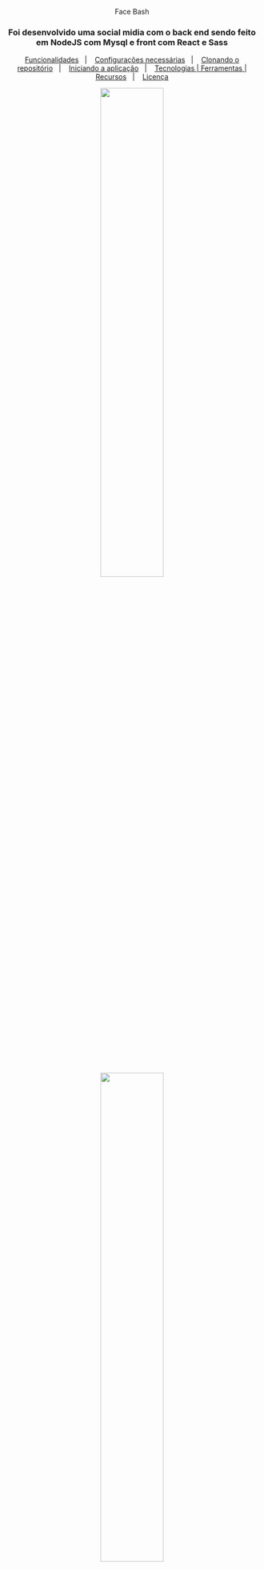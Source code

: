 <p align="center">
    Face Bash
  </p>

<h3 align="center">
  Foi desenvolvido uma social midia com o back end sendo feito em NodeJS com Mysql e front com React e Sass
</h3>

<p align="center">
  <a href="#funcionalidades">Funcionalidades</a>&nbsp;&nbsp;&nbsp;|&nbsp;&nbsp;&nbsp;
  <a href="#heavy_check_mark-configurações-necessárias">Configurações necessárias</a>&nbsp;&nbsp;&nbsp;|&nbsp;&nbsp;&nbsp;
  <a href="#arrow_down_small-clonando-o-repositório">Clonando o repositório</a>&nbsp;&nbsp;&nbsp;|&nbsp;&nbsp;&nbsp;
  <a href="#beginner-iniciando-a-aplicação">Iniciando a aplicação</a>&nbsp;&nbsp;&nbsp;|&nbsp;&nbsp;&nbsp;
  <a href="#wrench-tecnologias--ferramentas--recursos">Tecnologias | Ferramentas | Recursos</a>&nbsp;&nbsp;&nbsp;|&nbsp;&nbsp;&nbsp;
  <a href="#memo-license">Licença</a>
</p>


  <p align="center">
    <img src="https://i.imgur.com/LlHcEwK.png" width="50%" height="50%" max-width:100% >
  </p>

   <p align="center">
    <img src="https://i.imgur.com/bV7p39v.png" width="50%" height="50%" max-width:100% >
  </p>

  <p align="center">
    <img src="https://i.imgur.com/COjL6WU.png" width="50%" height="50%" max-width:100% >
  </p>

<p align="center">
  <img alt="GitHub language count" src="https://img.shields.io/github/languages/count/belapferreira/go-restaurant-web">

  <img alt="GitHub stars" src="https://img.shields.io/github/stars/belapferreira/go-restaurant-web?style=social">
</p>

### Funcionalidades

- criar e listar usuarios;
- Adicionar postagens, likes, comentarios, fotos e seguir outros usuarios;
- Editar o perfil do usuario;
- Remover postagens, likes, comentarios e dar unfollow em outros usuarios;
- 
### :heavy_check_mark: Configurações necessárias

Seguem as configurações neessárias para visualizar a aplicação em sua máquina.

-  [Git](https://git-scm.com);
-  [Node](https://nodejs.org/);
-  [Npm](https://yarnpkg.com/).

### :arrow_down_small: Clonando o repositório
1. Pelo terminal, acesse o diretório em que deseja ter o repositório clonado e execute o comando a seguir.
```bash
# clonando o repositório
git clone https://github.com/michaelcav/Face-Bash.git
```

### :beginner: Iniciando a aplicação
1. Pelo terminal, acesse a pasta do repositório clonado e execute os comandos abaixo.
```bash
# instalando as dependências
npm install

# iniciando a aplicação
npm run start

```

### :wrench: Tecnologias | Ferramentas | Recursos

Esse projeto foi desenvolvido utilizando os seguintes recursos:
-  [Node]
-  [Moment]
-  [Mutations]
-  [Axios](https://github.com/axios/axios);
-  [React](https://pt-br.reactjs.org/);
-  [React Router Dom](https://reactrouter.com/web/guides/quick-start);
-  [Sass](https://styled-components.com/);
-  [Yup](https://github.com/jquense/yup).


